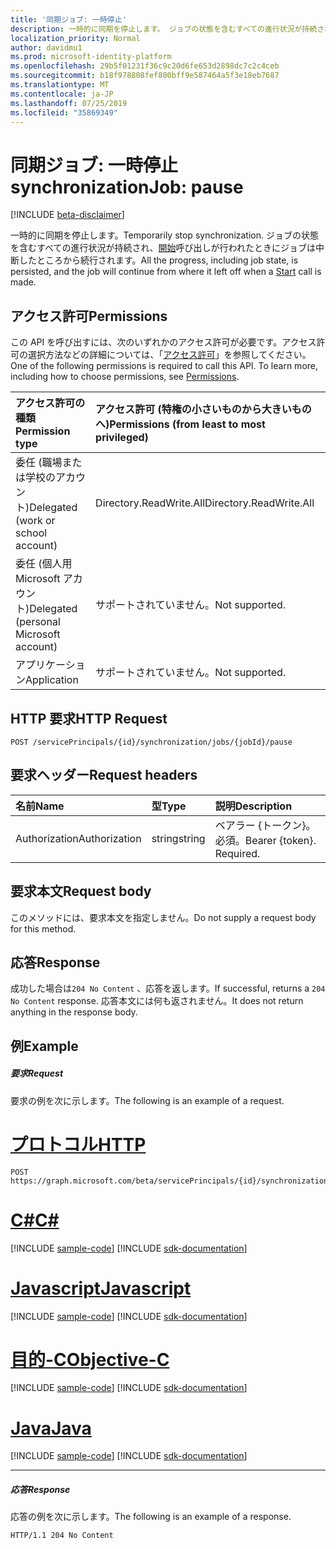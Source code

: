 ```yaml
---
title: '同期ジョブ: 一時停止'
description: 一時的に同期を停止します。 ジョブの状態を含むすべての進行状況が持続され、開始呼び出しが行われたときにジョブは中断したところから続行されます。
localization_priority: Normal
author: davidmu1
ms.prod: microsoft-identity-platform
ms.openlocfilehash: 29b5f01231f36c9c20d6fe653d2898dc7c2c4ceb
ms.sourcegitcommit: b18f978808fef800bff9e587464a5f3e18eb7687
ms.translationtype: MT
ms.contentlocale: ja-JP
ms.lasthandoff: 07/25/2019
ms.locfileid: "35869349"
---
```

# <a name="synchronizationjob-pause"></a><span data-ttu-id="37428-104">同期ジョブ: 一時停止</span><span class="sxs-lookup"><span data-stu-id="37428-104">synchronizationJob: pause</span></span>

[!INCLUDE [beta-disclaimer](../../includes/beta-disclaimer.md)]

<span data-ttu-id="37428-105">一時的に同期を停止します。</span><span class="sxs-lookup"><span data-stu-id="37428-105">Temporarily stop synchronization.</span></span> <span data-ttu-id="37428-106">ジョブの状態を含むすべての進行状況が持続され、[開始](../api/synchronization-synchronizationjob-start.md)呼び出しが行われたときにジョブは中断したところから続行されます。</span><span class="sxs-lookup"><span data-stu-id="37428-106">All the progress, including job state, is persisted, and the job will continue from where it left off when a [Start](../api/synchronization-synchronizationjob-start.md) call is made.</span></span>

## <a name="permissions"></a><span data-ttu-id="37428-107">アクセス許可</span><span class="sxs-lookup"><span data-stu-id="37428-107">Permissions</span></span>
<span data-ttu-id="37428-p103">この API を呼び出すには、次のいずれかのアクセス許可が必要です。アクセス許可の選択方法などの詳細については、「[アクセス許可](/graph/permissions-reference)」を参照してください。</span><span class="sxs-lookup"><span data-stu-id="37428-p103">One of the following permissions is required to call this API. To learn more, including how to choose permissions, see [Permissions](/graph/permissions-reference).</span></span>

|<span data-ttu-id="37428-110">アクセス許可の種類</span><span class="sxs-lookup"><span data-stu-id="37428-110">Permission type</span></span>                        | <span data-ttu-id="37428-111">アクセス許可 (特権の小さいものから大きいものへ)</span><span class="sxs-lookup"><span data-stu-id="37428-111">Permissions (from least to most privileged)</span></span>              |
|:--------------------------------------|:---------------------------------------------------------|
|<span data-ttu-id="37428-112">委任 (職場または学校のアカウント)</span><span class="sxs-lookup"><span data-stu-id="37428-112">Delegated (work or school account)</span></span>     |<span data-ttu-id="37428-113">Directory.ReadWrite.All</span><span class="sxs-lookup"><span data-stu-id="37428-113">Directory.ReadWrite.All</span></span>  |
|<span data-ttu-id="37428-114">委任 (個人用 Microsoft アカウント)</span><span class="sxs-lookup"><span data-stu-id="37428-114">Delegated (personal Microsoft account)</span></span> |<span data-ttu-id="37428-115">サポートされていません。</span><span class="sxs-lookup"><span data-stu-id="37428-115">Not supported.</span></span>  |
|<span data-ttu-id="37428-116">アプリケーション</span><span class="sxs-lookup"><span data-stu-id="37428-116">Application</span></span>                            |<span data-ttu-id="37428-117">サポートされていません。</span><span class="sxs-lookup"><span data-stu-id="37428-117">Not supported.</span></span> | 

## <a name="http-request"></a><span data-ttu-id="37428-118">HTTP 要求</span><span class="sxs-lookup"><span data-stu-id="37428-118">HTTP Request</span></span>
<!-- { "blockType": "ignored" } -->
```http
POST /servicePrincipals/{id}/synchronization/jobs/{jobId}/pause
```

## <a name="request-headers"></a><span data-ttu-id="37428-119">要求ヘッダー</span><span class="sxs-lookup"><span data-stu-id="37428-119">Request headers</span></span>

| <span data-ttu-id="37428-120">名前</span><span class="sxs-lookup"><span data-stu-id="37428-120">Name</span></span>           | <span data-ttu-id="37428-121">型</span><span class="sxs-lookup"><span data-stu-id="37428-121">Type</span></span>    | <span data-ttu-id="37428-122">説明</span><span class="sxs-lookup"><span data-stu-id="37428-122">Description</span></span>|
|:---------------|:--------|:-----------|
| <span data-ttu-id="37428-123">Authorization</span><span class="sxs-lookup"><span data-stu-id="37428-123">Authorization</span></span>  | <span data-ttu-id="37428-124">string</span><span class="sxs-lookup"><span data-stu-id="37428-124">string</span></span>  | <span data-ttu-id="37428-p104">ベアラー {トークン}。必須。</span><span class="sxs-lookup"><span data-stu-id="37428-p104">Bearer {token}. Required.</span></span> |

## <a name="request-body"></a><span data-ttu-id="37428-127">要求本文</span><span class="sxs-lookup"><span data-stu-id="37428-127">Request body</span></span>

<span data-ttu-id="37428-128">このメソッドには、要求本文を指定しません。</span><span class="sxs-lookup"><span data-stu-id="37428-128">Do not supply a request body for this method.</span></span>

## <a name="response"></a><span data-ttu-id="37428-129">応答</span><span class="sxs-lookup"><span data-stu-id="37428-129">Response</span></span>

<span data-ttu-id="37428-130">成功した場合は`204 No Content` 、応答を返します。</span><span class="sxs-lookup"><span data-stu-id="37428-130">If successful, returns a `204 No Content` response.</span></span> <span data-ttu-id="37428-131">応答本文には何も返されません。</span><span class="sxs-lookup"><span data-stu-id="37428-131">It does not return anything in the response body.</span></span>

## <a name="example"></a><span data-ttu-id="37428-132">例</span><span class="sxs-lookup"><span data-stu-id="37428-132">Example</span></span>

##### <a name="request"></a><span data-ttu-id="37428-133">要求</span><span class="sxs-lookup"><span data-stu-id="37428-133">Request</span></span>
<span data-ttu-id="37428-134">要求の例を次に示します。</span><span class="sxs-lookup"><span data-stu-id="37428-134">The following is an example of a request.</span></span>

# <a name="httptabhttp"></a>[<span data-ttu-id="37428-135">プロトコル</span><span class="sxs-lookup"><span data-stu-id="37428-135">HTTP</span></span>](#tab/http)
<!-- {
  "blockType": "request",
  "name": "synchronizationjob_pause"
}-->
```http
POST https://graph.microsoft.com/beta/servicePrincipals/{id}/synchronization/jobs/{jobId}/pause
```
# <a name="ctabcsharp"></a>[<span data-ttu-id="37428-136">C#</span><span class="sxs-lookup"><span data-stu-id="37428-136">C#</span></span>](#tab/csharp)
[!INCLUDE [sample-code](../includes/snippets/csharp/synchronizationjob-pause-csharp-snippets.md)]
[!INCLUDE [sdk-documentation](../includes/snippets/snippets-sdk-documentation-link.md)]

# <a name="javascripttabjavascript"></a>[<span data-ttu-id="37428-137">Javascript</span><span class="sxs-lookup"><span data-stu-id="37428-137">Javascript</span></span>](#tab/javascript)
[!INCLUDE [sample-code](../includes/snippets/javascript/synchronizationjob-pause-javascript-snippets.md)]
[!INCLUDE [sdk-documentation](../includes/snippets/snippets-sdk-documentation-link.md)]

# <a name="objective-ctabobjc"></a>[<span data-ttu-id="37428-138">目的-C</span><span class="sxs-lookup"><span data-stu-id="37428-138">Objective-C</span></span>](#tab/objc)
[!INCLUDE [sample-code](../includes/snippets/objc/synchronizationjob-pause-objc-snippets.md)]
[!INCLUDE [sdk-documentation](../includes/snippets/snippets-sdk-documentation-link.md)]

# <a name="javatabjava"></a>[<span data-ttu-id="37428-139">Java</span><span class="sxs-lookup"><span data-stu-id="37428-139">Java</span></span>](#tab/java)
[!INCLUDE [sample-code](../includes/snippets/java/synchronizationjob-pause-java-snippets.md)]
[!INCLUDE [sdk-documentation](../includes/snippets/snippets-sdk-documentation-link.md)]

---


##### <a name="response"></a><span data-ttu-id="37428-140">応答</span><span class="sxs-lookup"><span data-stu-id="37428-140">Response</span></span>
<span data-ttu-id="37428-141">応答の例を次に示します。</span><span class="sxs-lookup"><span data-stu-id="37428-141">The following is an example of a response.</span></span>
<!-- {
  "blockType": "response",
  "truncated": true,
  "@odata.type": "microsoft.graph.None"
} -->
```http
HTTP/1.1 204 No Content
```
<!-- uuid: 8fcb5dbc-d5aa-4681-8e31-b001d5168d79
2015-10-25 14:57:30 UTC -->
<!--
{
  "type": "#page.annotation",
  "description": "synchronizationJob: pause",
  "keywords": "",
  "section": "documentation",
  "tocPath": "",
  "suppressions": [
  ]
}
-->
